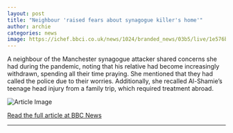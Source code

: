 ```yaml
---
layout: post
title: "Neighbour 'raised fears about synagogue killer's home'"
author: archie
categories: news
image: https://ichef.bbci.co.uk/news/1024/branded_news/03b5/live/1e576ba0-a032-11f0-928c-71dbb8619e94.jpg
---
```

A neighbour of the Manchester synagogue attacker shared concerns she had during the pandemic, noting that his relative had become increasingly withdrawn, spending all their time praying. She mentioned that they had called the police due to their worries. Additionally, she recalled Al-Shamie’s teenage head injury from a family trip, which required treatment abroad.

![Article Image](https://ichef.bbci.co.uk/news/1024/branded_news/03b5/live/1e576ba0-a032-11f0-928c-71dbb8619e94.jpg)

[Read the full article at BBC News](https://www.bbc.com/news/articles/ce3y0n7d50xo?at_medium=RSS&at_campaign=rss)

---
